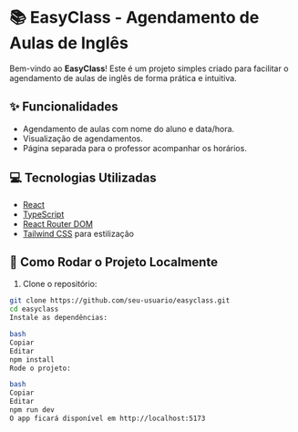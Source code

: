 # 📚 EasyClass - Agendamento de Aulas de Inglês

Bem-vindo ao **EasyClass**! Este é um projeto simples criado para facilitar o agendamento de aulas de inglês de forma prática e intuitiva.

## ✨ Funcionalidades

- Agendamento de aulas com nome do aluno e data/hora.
- Visualização de agendamentos.
- Página separada para o professor acompanhar os horários.

## 💻 Tecnologias Utilizadas

- [React](https://reactjs.org/)
- [TypeScript](https://www.typescriptlang.org/)
- [React Router DOM](https://reactrouter.com/)
- [Tailwind CSS](https://tailwindcss.com/) para estilização

## 🚀 Como Rodar o Projeto Localmente

1. Clone o repositório:

```bash
git clone https://github.com/seu-usuario/easyclass.git
cd easyclass
Instale as dependências:

bash
Copiar
Editar
npm install
Rode o projeto:

bash
Copiar
Editar
npm run dev
O app ficará disponível em http://localhost:5173